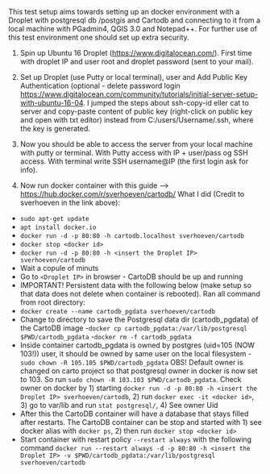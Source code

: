 This test setup aims towards setting up an docker environment with a Droplet with postgresql db /postgis and Cartodb and connecting to it from a local machine with PGadmin4, QGIS 3.0 and Notepad++. For further use of this test environment one should set up extra security.

1) Spin up Ubuntu 16 Droplet (https://www.digitalocean.com/). First time with droplet IP and user root and droplet password (sent to your mail).

2) Set up Droplet (use Putty or local terminal), user and Add Public Key Authentication (optional - delete password login https://www.digitalocean.com/community/tutorials/initial-server-setup-with-ubuntu-16-04. I jumped the steps about ssh-copy-id eller cat to server and copy-paste content of public key (right-click on public key and open with txt editor) instead from C:/users/Username/.ssh, where the key is generated.

3) Now you should be able to access the server from your local machine with putty or terminal. With Putty access with IP + user/pass og SSH access. With terminal write SSH username@IP (the first login ask for info).

4) Now run docker container with this guide --> https://hub.docker.com/r/sverhoeven/cartodb/
What I did (Credit to sverhoeven in the link above):
- `sudo apt-get update`
- `apt install docker.io`
- `docker run -d -p 80:80 -h cartodb.localhost sverhoeven/cartodb`
- `docker stop <docker id>`
- `docker run -d -p 80:80 -h <insert the Droplet IP> sverhoeven/cartodb`
- Wait a copule of minuts
- Go to `<Droplet IP>` in browser - CartoDB should be up and running
- IMPORTANT! Persistent data with the following below (make setup so that data does not delete when container is rebooted). Ran all command from root directory:
- `docker create --name cartodb_pgdata sverhoeven/cartodb`
- Change to directory to save the Postgresql data dir (cartodb_pgdata) of the CartoDB image
-`docker cp cartodb_pgdata:/var/lib/postgresql $PWD/cartodb_pgdata`
-`docker rm -f cartodb_pgdata`
-  Inside container cartodb_pgdata is owned by postgres (uid=105 (NOW 103!)) user, it should be owned by same user on the local filesystem
-`sudo chown -R 105.105 $PWD/cartodb_pgdata` OBS! Default owner is changed on carto project so that postgresql owner in docker is now set to 103. So run `sudo chown -R 103.103 $PWD/cartodb_pgdata`. Check owner on docker by 1) starting `docker run -d -p 80:80 -h <insert the Droplet IP> sverhoeven/cartodb`, 2) run `docker exec -it <docker id>`, 3) go to var/lib and run `stat postgresql/`, 4) See owner Uid
- After this the CartoDB container will have a database that stays filled after restarts. The CartoDB container can be stop and started with 1) see docker alias with `docker ps`, 2) then run `docker stop <docker id>`
- Start container with restart policy `--restart always` with the following command `docker run --restart always -d -p 80:80 -h <insert the Droplet IP> -v $PWD/cartodb_pgdata:/var/lib/postgresql sverhoeven/cartodb`
